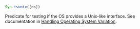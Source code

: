 ```julia
Sys.isunix([os])
```

Predicate for testing if the OS provides a Unix-like interface. See documentation in [Handling Operating System Variation](@ref).

